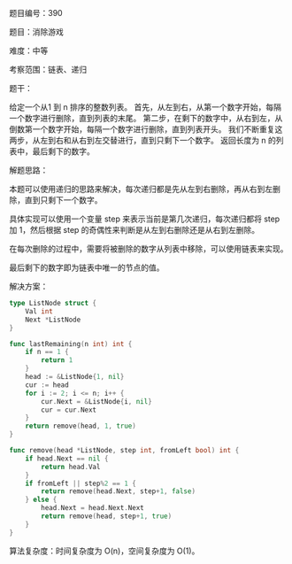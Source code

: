 题目编号：390

题目：消除游戏

难度：中等

考察范围：链表、递归

题干：

给定一个从1 到 n 排序的整数列表。
首先，从左到右，从第一个数字开始，每隔一个数字进行删除，直到列表的末尾。
第二步，在剩下的数字中，从右到左，从倒数第一个数字开始，每隔一个数字进行删除，直到列表开头。
我们不断重复这两步，从左到右和从右到左交替进行，直到只剩下一个数字。
返回长度为 n 的列表中，最后剩下的数字。

解题思路：

本题可以使用递归的思路来解决，每次递归都是先从左到右删除，再从右到左删除，直到只剩下一个数字。

具体实现可以使用一个变量 step 来表示当前是第几次递归，每次递归都将 step 加 1，然后根据 step 的奇偶性来判断是从左到右删除还是从右到左删除。

在每次删除的过程中，需要将被删除的数字从列表中移除，可以使用链表来实现。

最后剩下的数字即为链表中唯一的节点的值。

解决方案：

```go
type ListNode struct {
    Val int
    Next *ListNode
}

func lastRemaining(n int) int {
    if n == 1 {
        return 1
    }
    head := &ListNode{1, nil}
    cur := head
    for i := 2; i <= n; i++ {
        cur.Next = &ListNode{i, nil}
        cur = cur.Next
    }
    return remove(head, 1, true)
}

func remove(head *ListNode, step int, fromLeft bool) int {
    if head.Next == nil {
        return head.Val
    }
    if fromLeft || step%2 == 1 {
        return remove(head.Next, step+1, false)
    } else {
        head.Next = head.Next.Next
        return remove(head, step+1, true)
    }
}
```

算法复杂度：时间复杂度为 O(n)，空间复杂度为 O(1)。